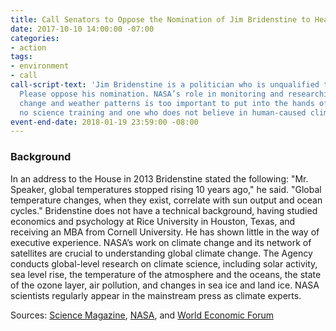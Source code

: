 ```yaml
---
title: Call Senators to Oppose the Nomination of Jim Bridenstine to Head NASA - NOW
date: 2017-10-10 14:00:00 -07:00
categories:
- action
tags:
- environment
- call
call-script-text: 'Jim Bridenstine is a politician who is unqualified to lead NASA.
  Please oppose his nomination. NASA’s role in monitoring and researching climate
  change and weather patterns is too important to put into the hands of a leader with
  no science training and one who does not believe in human-caused climate change.  '
event-end-date: 2018-01-19 23:59:00 -08:00
---
```


### Background
In an address to the House in 2013 Bridenstine stated the following: "Mr. Speaker, global temperatures stopped rising 10 years ago," he said. "Global temperature changes, when they exist, correlate with sun output and ocean cycles." Bridenstine does not have a technical background, having studied economics and psychology at Rice University in Houston, Texas, and receiving an MBA from Cornell University. He has shown little in the way of executive experience. NASA’s work on climate change and its network of satellites are  crucial to understanding global climate change. The Agency conducts global-level research on climate science, including solar activity, sea level rise, the temperature of the atmosphere and the oceans, the state of the ozone layer, air pollution, and changes in sea ice and land ice. NASA scientists regularly appear in the mainstream press as climate experts.

Sources:
[Science Magazine](http://www.sciencemag.org/news/2017/09/trump-has-picked-politician-lead-nasa-good-thing), [NASA](https://climate.nasa.gov/nasa_science/history/), and [World Economic Forum](https://www.weforum.org/agenda/2017/02/what-nasa-taught-us-about-climate-change/)